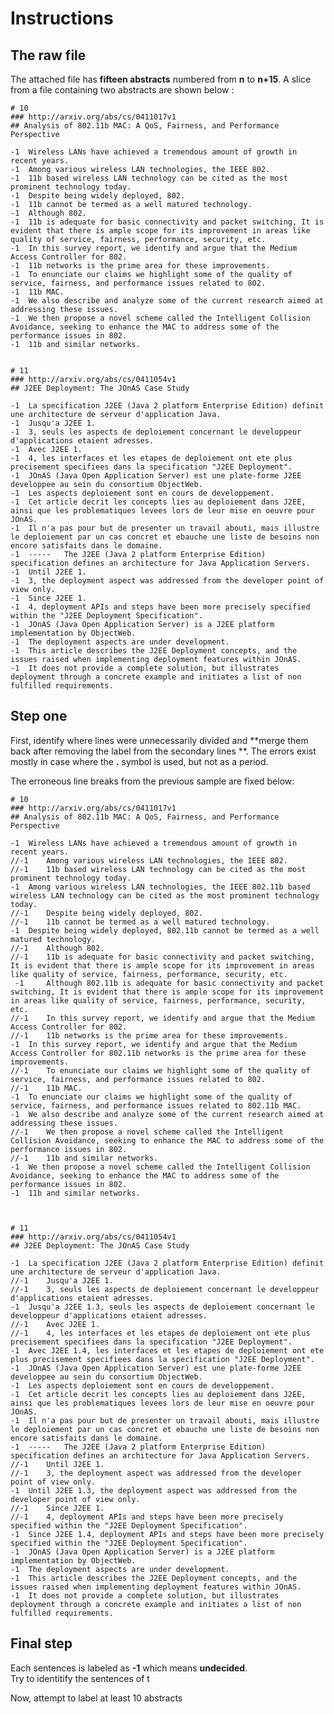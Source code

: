 # Instructions 
##  The raw file
The attached file has **fifteen abstracts**  numbered from **n** to **n+15**. 
A slice from a file containing two abstracts are shown below :

    # 10
    ### http://arxiv.org/abs/cs/0411017v1
    ## Analysis of 802.11b MAC: A QoS, Fairness, and Performance Perspective
    
    -1 	Wireless LANs have achieved a tremendous amount of growth in recent years.
    -1 	Among various wireless LAN technologies, the IEEE 802.
    -1 	11b based wireless LAN technology can be cited as the most prominent technology today.
    -1 	Despite being widely deployed, 802.
    -1 	11b cannot be termed as a well matured technology.
    -1 	Although 802.
    -1 	11b is adequate for basic connectivity and packet switching, It is evident that there is ample scope for its improvement in areas like quality of service, fairness, performance, security, etc.
    -1 	In this survey report, we identify and argue that the Medium Access Controller for 802.
    -1 	11b networks is the prime area for these improvements.
    -1 	To enunciate our claims we highlight some of the quality of service, fairness, and performance issues related to 802.
    -1 	11b MAC.
    -1 	We also describe and analyze some of the current research aimed at addressing these issues.
    -1 	We then propose a novel scheme called the Intelligent Collision Avoidance, seeking to enhance the MAC to address some of the performance issues in 802.
    -1 	11b and similar networks.

    
    # 11
    ### http://arxiv.org/abs/cs/0411054v1
    ## J2EE Deployment: The JOnAS Case Study
    
    -1 	La specification J2EE (Java 2 platform Enterprise Edition) definit une architecture de serveur d'application Java.
    -1 	Jusqu'a J2EE 1.
    -1 	3, seuls les aspects de deploiement concernant le developpeur d'applications etaient adresses.
    -1 	Avec J2EE 1.
    -1 	4, les interfaces et les etapes de deploiement ont ete plus precisement specifiees dans la specification "J2EE Deployment".
    -1 	JOnAS (Java Open Application Server) est une plate-forme J2EE developpee au sein du consortium ObjectWeb.
    -1 	Les aspects deploiement sont en cours de developpement.
    -1 	Cet article decrit les concepts lies au deploiement dans J2EE, ainsi que les problematiques levees lors de leur mise en oeuvre pour JOnAS.
    -1 	Il n'a pas pour but de presenter un travail abouti, mais illustre le deploiement par un cas concret et ebauche une liste de besoins non encore satisfaits dans le domaine.
    -1 	-----   The J2EE (Java 2 platform Enterprise Edition) specification defines an architecture for Java Application Servers.
    -1 	Until J2EE 1.
    -1 	3, the deployment aspect was addressed from the developer point of view only.
    -1 	Since J2EE 1.
    -1 	4, deployment APIs and steps have been more precisely specified within the "J2EE Deployment Specification".
    -1 	JOnAS (Java Open Application Server) is a J2EE platform implementation by ObjectWeb.
    -1 	The deployment aspects are under development.
    -1 	This article describes the J2EE Deployment concepts, and the issues raised when implementing deployment features within JOnAS.
    -1 	It does not provide a complete solution, but illustrates deployment through a concrete example and initiates a list of non fulfilled requirements.


## Step one

First, identify where lines were unnecessarily divided and **merge them back after removing the label from the secondary lines **. The errors exist mostly in case where the **.** symbol is used, but not as a period.

The erroneous line breaks from the previous sample are fixed below:

    # 10
    ### http://arxiv.org/abs/cs/0411017v1
    ## Analysis of 802.11b MAC: A QoS, Fairness, and Performance Perspective
    
    -1 	Wireless LANs have achieved a tremendous amount of growth in recent years.
    //-1 	Among various wireless LAN technologies, the IEEE 802.
    //-1 	11b based wireless LAN technology can be cited as the most prominent technology today.
    -1 	Among various wireless LAN technologies, the IEEE 802.11b based wireless LAN technology can be cited as the most prominent technology today.    
    //-1 	Despite being widely deployed, 802.
    //-1 	11b cannot be termed as a well matured technology.
    -1 	Despite being widely deployed, 802.11b cannot be termed as a well matured technology.
    //-1 	Although 802.
    //-1 	11b is adequate for basic connectivity and packet switching, It is evident that there is ample scope for its improvement in areas like quality of service, fairness, performance, security, etc.
     -1 	Although 802.11b is adequate for basic connectivity and packet switching, It is evident that there is ample scope for its improvement in areas like quality of service, fairness, performance, security, etc.
    //-1 	In this survey report, we identify and argue that the Medium Access Controller for 802.
    //-1 	11b networks is the prime area for these improvements.
    -1 	In this survey report, we identify and argue that the Medium Access Controller for 802.11b networks is the prime area for these improvements.
    //-1 	To enunciate our claims we highlight some of the quality of service, fairness, and performance issues related to 802.
    //-1 	11b MAC.
    -1 	To enunciate our claims we highlight some of the quality of service, fairness, and performance issues related to 802.11b MAC.     
    -1 	We also describe and analyze some of the current research aimed at addressing these issues.
    //-1 	We then propose a novel scheme called the Intelligent Collision Avoidance, seeking to enhance the MAC to address some of the performance issues in 802.
    //-1 	11b and similar networks.
    -1 	We then propose a novel scheme called the Intelligent Collision Avoidance, seeking to enhance the MAC to address some of the performance issues in 802.
    -1 	11b and similar networks.


    
    # 11
    ### http://arxiv.org/abs/cs/0411054v1
    ## J2EE Deployment: The JOnAS Case Study
    
    -1 	La specification J2EE (Java 2 platform Enterprise Edition) definit une architecture de serveur d'application Java.
    //-1 	Jusqu'a J2EE 1.
    //-1 	3, seuls les aspects de deploiement concernant le developpeur d'applications etaient adresses.
    -1 	Jusqu'a J2EE 1.3, seuls les aspects de deploiement concernant le developpeur d'applications etaient adresses.
    //-1 	Avec J2EE 1.
    //-1 	4, les interfaces et les etapes de deploiement ont ete plus precisement specifiees dans la specification "J2EE Deployment".
    -1 	Avec J2EE 1.4, les interfaces et les etapes de deploiement ont ete plus precisement specifiees dans la specification "J2EE Deployment".
    -1 	JOnAS (Java Open Application Server) est une plate-forme J2EE developpee au sein du consortium ObjectWeb.
    -1 	Les aspects deploiement sont en cours de developpement.
    -1 	Cet article decrit les concepts lies au deploiement dans J2EE, ainsi que les problematiques levees lors de leur mise en oeuvre pour JOnAS.
    -1 	Il n'a pas pour but de presenter un travail abouti, mais illustre le deploiement par un cas concret et ebauche une liste de besoins non encore satisfaits dans le domaine.
    -1 	-----   The J2EE (Java 2 platform Enterprise Edition) specification defines an architecture for Java Application Servers.
    //-1 	Until J2EE 1.
    //-1 	3, the deployment aspect was addressed from the developer point of view only.
    -1 	Until J2EE 1.3, the deployment aspect was addressed from the developer point of view only.
    //-1 	Since J2EE 1.
    //-1 	4, deployment APIs and steps have been more precisely specified within the "J2EE Deployment Specification".
    -1 	Since J2EE 1.4, deployment APIs and steps have been more precisely specified within the "J2EE Deployment Specification".
    -1 	JOnAS (Java Open Application Server) is a J2EE platform implementation by ObjectWeb.
    -1 	The deployment aspects are under development.
    -1 	This article describes the J2EE Deployment concepts, and the issues raised when implementing deployment features within JOnAS.
    -1 	It does not provide a complete solution, but illustrates deployment through a concrete example and initiates a list of non fulfilled requirements.  


## Final step
Each sentences is labeled as **-1** which means **undecided**.   
Try to identitify the sentences of t

Now, attempt to label at least  10 abstracts
<!--stackedit_data:
eyJoaXN0b3J5IjpbNzczMDQ2ODMsLTU5NDQzMDE4NSwtMjAzND
M4NTY1NSwtNzQ2MTUwNTAxLDE5ODg4ODQzNDBdfQ==
-->